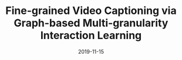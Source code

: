 ---
title: "Fine-grained Video Captioning via Graph-based Multi-granularity Interaction Learning"
collection: publications
permalink: /publications/pami2019_video
venue: "TPAMI"
excerpt: 'In this work, we collect a new video dataset from YouTube.com, called Sports Video Narrative (SVN), for fine-grained sports auto-narrative. Also, we propose a novel framework to encode both intra- and inter- team interactions.'
date: 2019-11-15
paperurl: https://ieeexplore.ieee.org/stamp/stamp.jsp?tp=&arnumber=8865609
authors: Yichao Yan, Ning Zhuang, Bingbing Ni, Jian Zhang, <b>Minghao Xu</b>, Qiang Zhang, Zhang Zheng, Shuo Cheng, Qi Tian, Xiaokang Yang, Wenjun Zhang
citation: 'Yan, Y., Zhuang, N., Zhang, J., Xu, M., Zhang, Q., ZHENG, Z., ... & Zhang, W. (2019). Fine-grained video captioning via graph-based multi-granularity interaction learning. IEEE Transactions on Pattern Analysis and Machine Intelligence.'
---